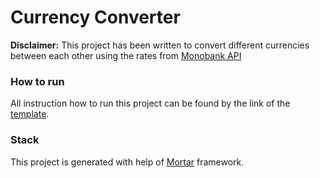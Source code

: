 # Currency Converter

**Disclaimer:**
This project has been written to convert different currencies between each other using the rates from [Monobank API](https://api.monobank.ua/docs/index.html)


### How to run
All instruction how to run this project can be found by the link of the [template](go-masonry/mortar-template).

### Stack
This project is generated with help of [Mortar](https://go-masonry.github.io/) framework.